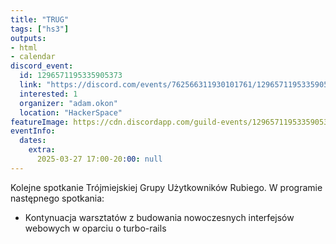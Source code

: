 ```yaml
---
title: "TRUG"
tags: ["hs3"]
outputs:
- html
- calendar
discord_event:
  id: 1296571195335905373
  link: "https://discord.com/events/762566311930101761/1296571195335905373"
  interested: 1
  organizer: "adam.okon"
  location: "HackerSpace"
featureImage: https://cdn.discordapp.com/guild-events/1296571195335905373/dcb0e54eec4ec23242c1d77136e30933.png?size=1024
eventInfo:
  dates:
    extra:
      2025-03-27 17:00-20:00: null
---
```

Kolejne spotkanie Trójmiejskiej Grupy Użytkowników Rubiego. W programie następnego spotkania:

* Kontynuacja warsztatów z budowania nowoczesnych interfejsów webowych w oparciu o turbo-rails
